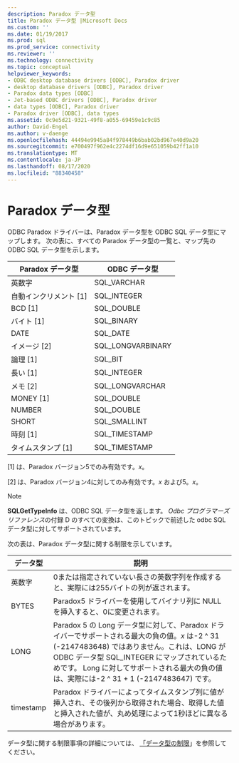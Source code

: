 ```yaml
---
description: Paradox データ型
title: Paradox データ型 |Microsoft Docs
ms.custom: ''
ms.date: 01/19/2017
ms.prod: sql
ms.prod_service: connectivity
ms.reviewer: ''
ms.technology: connectivity
ms.topic: conceptual
helpviewer_keywords:
- ODBC desktop database drivers [ODBC], Paradox driver
- desktop database drivers [ODBC], Paradox driver
- Paradox data types [ODBC]
- Jet-based ODBC drivers [ODBC], Paradox driver
- data types [ODBC], Paradox driver
- Paradox driver [ODBC], data types
ms.assetid: 0c9e5d21-9321-49f8-a055-69459e1c9c85
author: David-Engel
ms.author: v-daenge
ms.openlocfilehash: 44494e9945a84f978449b6bab02bd967e40d9a20
ms.sourcegitcommit: e700497f962e4c2274df16d9e651059b42ff1a10
ms.translationtype: MT
ms.contentlocale: ja-JP
ms.lasthandoff: 08/17/2020
ms.locfileid: "88340458"
---
```

# <a name="paradox-data-types"></a>Paradox データ型
ODBC Paradox ドライバーは、Paradox データ型を ODBC SQL データ型にマップします。 次の表に、すべての Paradox データ型の一覧と、マップ先の ODBC SQL データ型を示します。  
  
|Paradox データ型|ODBC データ型|  
|-----------------------|--------------------|  
|英数字|SQL_VARCHAR|  
|自動インクリメント [1]|SQL_INTEGER|  
|BCD [1]|SQL_DOUBLE|  
|バイト [1]|SQL_BINARY|  
|DATE|SQL_DATE|  
|イメージ [2]|SQL_LONGVARBINARY|  
|論理 [1]|SQL_BIT|  
|長い [1]|SQL_INTEGER|  
|メモ [2]|SQL_LONGVARCHAR|  
|MONEY [1]|SQL_DOUBLE|  
|NUMBER|SQL_DOUBLE|  
|SHORT|SQL_SMALLINT|  
|時刻 [1]|SQL_TIMESTAMP|  
|タイムスタンプ [1]|SQL_TIMESTAMP|  
  
 [1] は、Paradox バージョン5でのみ有効です。*x*。  
  
 [2] は、Paradox バージョン4に対してのみ有効です。*x* および5。*x*。  
  
> [!NOTE]  
>  **SQLGetTypeInfo** は、ODBC SQL データ型を返します。 *Odbc プログラマーズリファレンス*の付録 D のすべての変換は、このトピックで前述した odbc SQL データ型に対してサポートされています。  
  
 次の表は、Paradox データ型に関する制限を示しています。  
  
|データ型|説明|  
|---------------|-----------------|  
|英数字|0または指定されていない長さの英数字列を作成すると、実際には255バイトの列が返されます。|  
|BYTES|Paradox5 ドライバーを使用してバイナリ列に NULL を挿入すると、0に変更されます。|  
|LONG|Paradox 5 の Long データ型に対して、Paradox ドライバーでサポートされる最大の負の値。*x* は-2 ^ 31 (-2147483648) ではありません。これは、LONG が ODBC データ型 SQL_INTEGER にマップされているためです。 Long に対してサポートされる最大の負の値は、実際には-2 ^ 31 + 1 (-2147483647) です。|  
|timestamp|Paradox ドライバーによってタイムスタンプ列に値が挿入され、その後列から取得された場合、取得した値と挿入された値が、丸め処理によって1秒ほどに異なる場合があります。|  
  
 データ型に関する制限事項の詳細については、 [「データ型の制限](../../odbc/microsoft/data-type-limitations.md)」を参照してください。
